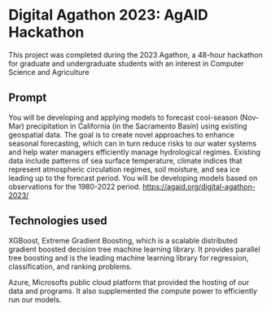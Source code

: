 # Digital Agathon 2023: AgAID Hackathon
This project was completed during the 2023 Agathon, a 48-hour hackathon for graduate and undergraduate students with an interest in Computer Science and Agriculture

## Prompt
You will be developing and applying models to forecast cool-season (Nov-Mar) precipitation in California (in the Sacramento Basin) using existing geospatial data. The goal is to create novel approaches to enhance seasonal forecasting, which can in turn reduce risks to our water systems and help water managers efficiently manage hydrological regimes. Existing data include patterns of sea surface temperature, climate indices that represent atmospheric circulation regimes, soil moisture, and sea ice leading up to the forecast period. You will be developing models based on observations for the 1980-2022 period.
https://agaid.org/digital-agathon-2023/

## Technologies used
XGBoost, Extreme Gradient Boosting, which is a scalable distributed gradient boosted decision tree machine learning library. It provides parallel tree boosting and is the leading machine learning library for regression, classification, and ranking problems.

Azure, Microsofts public cloud platform that provided the hosting of our data and programs. It also supplemented the compute power to efficiently run our models. 

